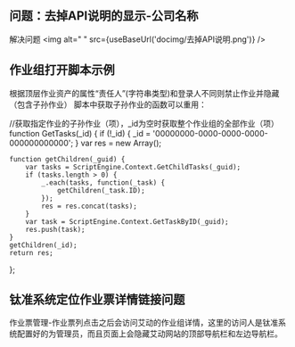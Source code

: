 ## 问题：去掉API说明的显示-公司名称
解决问题
<img alt=" " src={useBaseUrl('docimg/去掉API说明.png')} />

## 作业组打开脚本示例
根据顶层作业资产的属性“责任人”(字符串类型)和登录人不同则禁止作业并隐藏（包含子孙作业）
脚本中获取子孙作业的函数可以重用：

//获取指定作业的子孙作业（项），_id为空时获取整个作业组的全部作业（项）
function GetTasks(_id) {
    if (!_id) {
        _id = '00000000-0000-0000-0000-000000000000';
    }
    var res = new Array();
 
    function getChildren(_guid) {
        var tasks = ScriptEngine.Context.GetChildTasks(_guid);
        if (tasks.length > 0) {
            _.each(tasks, function(_task) {
                getChildren(_task.ID);
            });
            res = res.concat(tasks);
        }
        var task = ScriptEngine.Context.GetTaskByID(_guid);
        res.push(task);
    }
    getChildren(_id);
    return res;
};

## 钛准系统定位作业票详情链接问题
作业票管理-作业票列点击之后会访问艾动的作业组详情，这里的访问人是钛准系统配置好的为管理员，而且页面上会隐藏艾动网站的顶部导航栏和左边导航栏。

